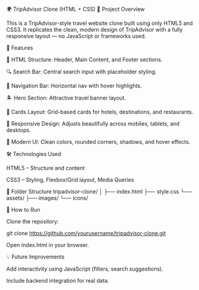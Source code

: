 🌍 TripAdvisor Clone (HTML + CSS)
🧭 Project Overview

This is a TripAdvisor-style travel website clone built using only HTML5 and CSS3.
It replicates the clean, modern design of TripAdvisor with a fully responsive layout — no JavaScript or frameworks used.

🧩 Features

🧱 HTML Structure: Header, Main Content, and Footer sections.

🔍 Search Bar: Central search input with placeholder styling.

🧭 Navigation Bar: Horizontal nav with hover highlights.

🏝️ Hero Section: Attractive travel banner layout.

🏨 Cards Layout: Grid-based cards for hotels, destinations, and restaurants.

📱 Responsive Design: Adjusts beautifully across mobiles, tablets, and desktops.

🎨 Modern UI: Clean colors, rounded corners, shadows, and hover effects.

🛠️ Technologies Used

HTML5 – Structure and content

CSS3 – Styling, Flexbox/Grid layout, Media Queries

📂 Folder Structure
tripadvisor-clone/
│
├── index.html
├── style.css
└── assets/
    ├── images/
    └── icons/

🚀 How to Run

Clone the repository:

git clone https://github.com/yourusername/tripadvisor-clone.git


Open index.html in your browser.

💡 Future Improvements

Add interactivity using JavaScript (filters, search suggestions).

Include backend integration for real data.
